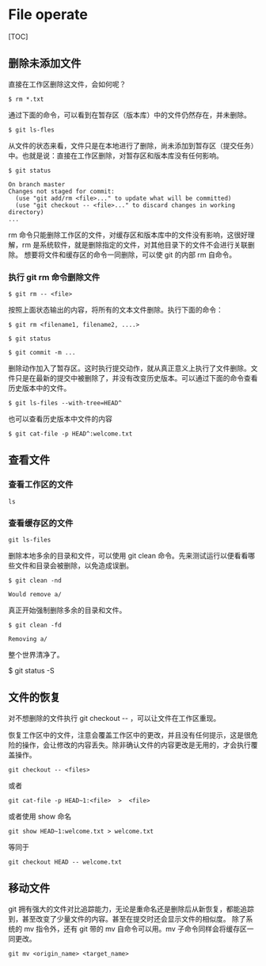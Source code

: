 # File operate

[TOC]

## 删除未添加文件

直接在工作区删除这文件，会如何呢？
```
$ rm *.txt
```
通过下面的命令，可以看到在暂存区（版本库）中的文件仍然存在，并未删除。
```
$ git ls-fles
```

从文件的状态来看，文件只是在本地进行了删除，尚未添加到暂存区（提交任务）中。也就是说：直接在工作区删除，对暂存区和版本库没有任何影响。
```
$ git status

On branch master
Changes not staged for commit:
  (use "git add/rm <file>..." to update what will be committed)
  (use "git checkout -- <file>..." to discard changes in working directory)
...

```
rm 命令只能删除工作区的文件，对缓存区和版本库中的文件没有影响，这很好理解，rm 是系统软件，就是删除指定的文件，对其他目录下的文件不会进行关联删除。
想要将文件和缓存区的命令一同删除，可以使 git 的内部 rm 自命令。


### 执行 git rm 命令删除文件
```
$ git rm -- <file>
```

按照上面状态输出的内容，将所有的文本文件删除。执行下面的命令：
```
$ git rm <filename1, filename2, ....>

$ git status

$ git commit -m ...
```
删除动作加入了暂存区。这时执行提交动作，就从真正意义上执行了文件删除。文件只是在最新的提交中被删除了，并没有改变历史版本。可以通过下面的命令查看历史版本中的文件。
```
$ git ls-files --with-tree=HEAD^
```

也可以查看历史版本中文件的内容

```
$ git cat-file -p HEAD^:welcome.txt
```


## 查看文件

### 查看工作区的文件
```
ls
```
### 查看缓存区的文件
```
git ls-files
```


删除本地多余的目录和文件，可以使用 git clean 命令。先来测试运行以便看看哪些文件和目录会被删除，以免造成误删。
```
$ git clean -nd

Would remove a/
```

真正开始强制删除多余的目录和文件。
```
$ git clean -fd

Removing a/
```

整个世界清净了。

$ git status -S


## 文件的恢复
对不想删除的文件执行 git checkout --  <file>，可以让文件在工作区重现。

恢复工作区中的文件，注意会覆盖工作区中的更改，并且没有任何提示，这是很危险的操作，会让修改的内容丢失。除非确认文件的内容更改是无用的，才会执行覆盖操作。

```
git checkout -- <files>
```

或者

```
git cat-file -p HEAD~1:<file>  >  <file>
```

或者使用 show 命名
```
git show HEAD~1:welcome.txt > welcome.txt
```
等同于
```
git checkout HEAD -- welcome.txt
```

## 移动文件

git 拥有强大的文件对比追踪能力，无论是重命名还是删除后从新恢复，都能追踪到，甚至改变了少量文件的内容。甚至在提交时还会显示文件的相似度。
除了系统的 mv 指令外，还有 git 带的 mv 自命令可以用。mv 子命令同样会将缓存区一同更改。

```
git mv <origin_name> <target_name>
```
